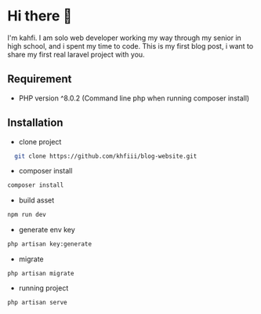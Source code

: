 
# Hi there 👋

I'm kahfi. I am solo web developer working my way through my senior in high school, and i spent my time to code. This is my first blog post, i want to share my first real laravel project with you. 

## Requirement

- PHP version ^8.0.2 (Command line php when running composer install)




## Installation 

- clone project 
```bash
  git clone https://github.com/khfiii/blog-website.git
```

- composer install

```bash
composer install
```

- build asset

```bash
npm run dev 
```

- generate env key

```bash
php artisan key:generate
```


- migrate

```
php artisan migrate
```


- running project

```
php artisan serve
```



